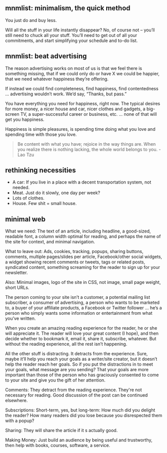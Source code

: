## mnmlist: minimalism, the quick method

You just do and buy less.

Will all the stuff in your life instantly disappear? No, of course not – you’ll still need to chuck all your stuff. You’ll need to get out of all your commitments, and start simplifying your schedule and to-do list.

## mnmlist: beat advertising

The reason advertising works on most of us is that we feel there is something missing, that if we could only do or have X we could be happier, that we need whatever happiness they’re offering.

If instead we could find completeness, find happiness, find contentedness … advertising wouldn’t work. We’d say, “Thanks, but pass.”

You have everything you need for happiness, right now. The typical desires for more money, a nicer house and car, nicer clothes and gadgets, a big-screen TV, a super-successful career or business, etc. … none of that will get you happiness.

Happiness is simple pleasures, is spending time doing what you love and spending time with those you love.

> Be content with what you have; rejoice in the way things are. When you realize there is nothing lacking, the whole world belongs to you. - Lao Tzu

## rethinking necessities

- A car: If you live in a place with a decent transportation system, not needed.
- Meat. Just do it slowly, one day per week?
- Lots of clothes.
- House. Few shit = small house.

## minimal web

What we need: The text of an article, including headline, a good-sized, readable font, a column width optimal for reading, and perhaps the name of the site for context, and minimal navigation.

What to leave out: Ads, cookies, tracking, popups, sharing buttons, comments, multiple pages/slides per article, Facebook/other social widgets, a widget showing recent comments or tweets, tags or related posts, syndicated content, something screaming for the reader to sign up for your newsletter.

Also: Minimal images, logo of the site in CSS, not image, small page weight, short URLs.

The person coming to your site isn’t a customer, a potential mailing list subscriber, a consumer of advertising, a person who wants to be marketed to, a buyer of your affiliate products, a Facebook or Twitter follower … he’s a person who simply wants some information or entertainment from what you’ve written.

When you create an amazing reading experience for the reader, he or she will appreciate it. The reader will love your great content (I hope), and then decide whether to bookmark it, email it, share it, subscribe, whatever. But without the reading experience, all the rest isn’t happening.

All the other stuff is distracting. It detracts from the experience. Sure, maybe it’ll help you reach your goals as a writer/site creator, but it doesn’t help the reader reach her goals. So if you put the distractions in to meet your goals, what message are you sending? That your goals are more important than those of the person who has graciously consented to come to your site and give you the gift of her attention.

Comments: They detract from the reading experience. They're not necessary for reading. Good discussion of the post can be continued elsewhere.

Subscriptions: Short-term, yes, but long-term: How much did you delight the reader? How many readers did you lose because you disrespected them with a popup?

Sharing: They will share the article if it s actually good.

Making Money: Just build an audience by being useful and trustworthy, then help with books, courses, software, a service.
